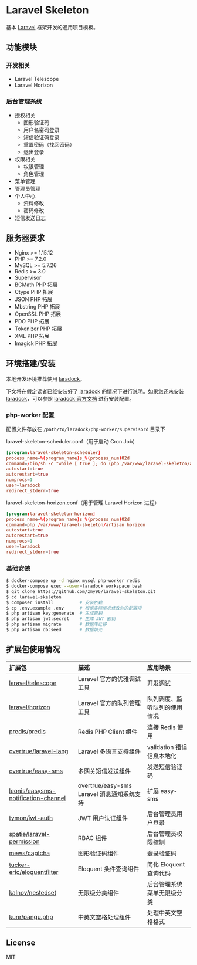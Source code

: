 # Laravel Skeleton

基本 [Laravel](https://github.com/laravel/laravel) 框架开发的通用项目模板。

## 功能模块

### 开发相关

- Laravel Telescope
- Laravel Horizon

### 后台管理系统

- 授权相关
    - 图形验证码
    - 用户名密码登录
    - 短信验证码登录
    - 重置密码（找回密码）
    - 退出登录
- 权限相关
    - 权限管理
    - 角色管理
- 菜单管理
- 管理员管理
- 个人中心
    - 资料修改
    - 密码修改
- 短信发送日志

## 服务器要求

- Nginx >= 1.15.12
- PHP >= 7.2.0
- MySQL >= 5.7.26
- Redis >= 3.0
- Supervisor
- BCMath PHP 拓展
- Ctype PHP 拓展
- JSON PHP 拓展
- Mbstring PHP 拓展
- OpenSSL PHP 拓展
- PDO PHP 拓展
- Tokenizer PHP 拓展
- XML PHP 拓展
- Imagick PHP 拓展

## 环境搭建/安装

本地开发环境推荐使用 [laradock](https://github.com/laradock/laradock)。

下文将在假定读者已经安装好了 [laradock](https://github.com/laradock/laradock) 的情况下进行说明。如果您还未安装 [laradock](https://github.com/laradock/laradock)，可以参照 [laradock 官方文档](http://laradock.io/) 进行安装配置。

### php-worker 配置

配置文件存放在 `/path/to/laradock/php-worker/supervisord` 目录下

laravel-skeleton-scheduler.conf（用于启动 Cron Job）

```conf
[program:laravel-skeleton-scheduler]
process_name=%(program_name)s_%(process_num)02d
command=/bin/sh -c "while [ true ]; do (php /var/www/laravel-skeleton/artisan schedule:run --verbose --no-interaction &); sleep 60; done"
autostart=true
autorestart=true
numprocs=1
user=laradock
redirect_stderr=true
```

laravel-skeleton-horizon.conf（用于管理 Laravel Horizon 进程）

```conf
[program:laravel-skeleton-horizon]
process_name=%(program_name)s_%(process_num)02d
command=php /var/www/laravel-skeleton/artisan horizon
autostart=true
autorestart=true
numprocs=1
user=laradock
redirect_stderr=true
```

### 基础安装

```bash
$ docker-compose up -d nginx mysql php-worker redis
$ docker-compose exec --user=laradock workspace bash
$ git clone https://github.com/zmy96/laravel-skeleton.git
$ cd laravel-skeleton
$ composer install          # 安装依赖
$ cp .env.example .env      # 根据实际情况修改你的配置项
$ php artisan key:generate  # 生成密钥
$ php artisan jwt:secret    # 生成 JWT 密钥
$ php artisan migrate       # 数据库迁移
$ php artisan db:seed       # 数据填充
```

## 扩展包使用情况

扩展包 | 描述 | 应用场景
:- | :- | :-
[laravel/telescope](https://github.com/laravel/telescope) | Laravel 官方的优雅调试工具 | 开发调试
[laravel/horizon](https://github.com/laravel/horizon) | Laravel 官方的队列管理工具 | 队列调度、监听队列的使用情况
[predis/predis](https://github.com/nrk/predis) | Redis PHP Client 组件 | 连接 Redis 使用
[overtrue/laravel-lang](https://github.com/overtrue/laravel-lang) | Laravel 多语言支持组件 | validation 错误信息本地化
[overtrue/easy-sms](https://github.com/overtrue/easy-sms) | 多网关短信发送组件 | 发送短信验证码
[leonis/easysms-notification-channel](https://github.com/yangliulnn/easysms-notification-channel) | overtrue/easy-sms Laravel 消息通知系统支持 | 扩展 easy-sms
[tymon/jwt-auth](https://github.com/tymondesigns/jwt-auth) | JWT 用户认证组件 | 后台管理员用户登录
[spatie/laravel-permission](https://github.com/spatie/laravel-permission) | RBAC 组件 | 后台管理员权限控制
[mews/captcha](https://github.com/mewebstudio/captcha) | 图形验证码组件 | 登录验证码
[tucker-eric/eloquentfilter](https://github.com/Tucker-Eric/EloquentFilter) | Eloquent 条件查询组件 | 简化 Eloquent 查询代码
[kalnoy/nestedset](https://github.com/lazychaser/laravel-nestedset) | 无限级分类组件 | 后台管理系统菜单无限级分类
[kunr/pangu.php](https://github.com/linclancey/pangu.php) | 中英文空格处理组件 | 处理中英文空格格式

## License

MIT
